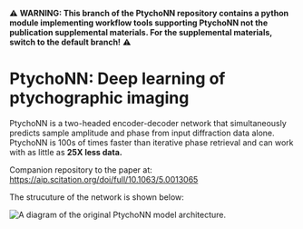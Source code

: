 
:warning: **WARNING: This branch of the PtychoNN repository contains a python module
implementing workflow tools supporting PtychoNN not the publication
supplemental materials. For the supplemental materials, switch to the default
branch!** :warning:

# PtychoNN: Deep learning of ptychographic imaging

PtychoNN is a two-headed encoder-decoder network that simultaneously predicts
sample amplitude and phase from input diffraction data alone. PtychoNN is 100s
of times faster than iterative phase retrieval and can work with as little as
**25X less data.**

Companion repository to the paper at: https://aip.scitation.org/doi/full/10.1063/5.0013065

The strucuture of the network is shown below:

![A diagram of the original PtychoNN model architecture.](./fig1.png)

